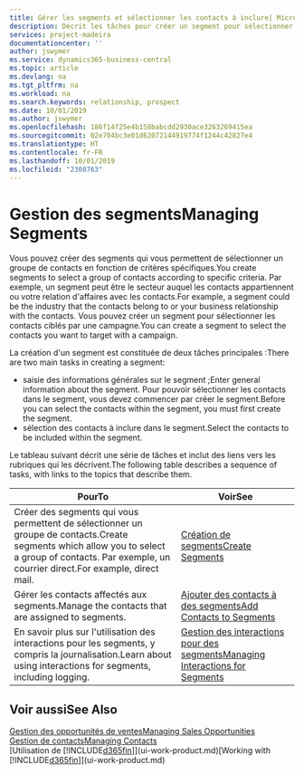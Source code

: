 ```yaml
---
title: Gérer les segments et sélectionner les contacts à inclure| Microsoft Docs
description: Décrit les tâches pour créer un segment pour sélectionner un groupe de contacts en fonction de critères spécifiques, par exemple, les contacts dans un secteur que vous souhaitez cibler.
services: project-madeira
documentationcenter: ''
author: jswymer
ms.service: dynamics365-business-central
ms.topic: article
ms.devlang: na
ms.tgt_pltfrm: na
ms.workload: na
ms.search.keywords: relationship, prospect
ms.date: 10/01/2019
ms.author: jswymer
ms.openlocfilehash: 186f14f25e4b158babcdd2930ace3263269415ea
ms.sourcegitcommit: 02e704bc3e01d62072144919774f1244c42827e4
ms.translationtype: HT
ms.contentlocale: fr-FR
ms.lasthandoff: 10/01/2019
ms.locfileid: "2308763"
---
```

# <a name="managing-segments"></a><span data-ttu-id="87340-103">Gestion des segments</span><span class="sxs-lookup"><span data-stu-id="87340-103">Managing Segments</span></span>
<span data-ttu-id="87340-104">Vous pouvez créer des segments qui vous permettent de sélectionner un groupe de contacts en fonction de critères spécifiques.</span><span class="sxs-lookup"><span data-stu-id="87340-104">You create segments to select a group of contacts according to specific criteria.</span></span> <span data-ttu-id="87340-105">Par exemple, un segment peut être le secteur auquel les contacts appartiennent ou votre relation d'affaires avec les contacts.</span><span class="sxs-lookup"><span data-stu-id="87340-105">For example, a segment could be the industry that the contacts belong to or your business relationship with the contacts.</span></span> <span data-ttu-id="87340-106">Vous pouvez créer un segment pour sélectionner les contacts ciblés par une campagne.</span><span class="sxs-lookup"><span data-stu-id="87340-106">You can create a segment to select the contacts you want to target with a campaign.</span></span>

<span data-ttu-id="87340-107">La création d'un segment est constituée de deux tâches principales :</span><span class="sxs-lookup"><span data-stu-id="87340-107">There are two main tasks in creating a segment:</span></span>

* <span data-ttu-id="87340-108">saisie des informations générales sur le segment ;</span><span class="sxs-lookup"><span data-stu-id="87340-108">Enter general information about the segment.</span></span> <span data-ttu-id="87340-109">Pour pouvoir sélectionner les contacts dans le segment, vous devez commencer par créer le segment.</span><span class="sxs-lookup"><span data-stu-id="87340-109">Before you can select the contacts within the segment, you must first create the segment.</span></span>
* <span data-ttu-id="87340-110">sélection des contacts à inclure dans le segment.</span><span class="sxs-lookup"><span data-stu-id="87340-110">Select the contacts to be included within the segment.</span></span>

<span data-ttu-id="87340-111">Le tableau suivant décrit une série de tâches et inclut des liens vers les rubriques qui les décrivent.</span><span class="sxs-lookup"><span data-stu-id="87340-111">The following table describes a sequence of tasks, with links to the topics that describe them.</span></span>

| <span data-ttu-id="87340-112">Pour</span><span class="sxs-lookup"><span data-stu-id="87340-112">To</span></span> | <span data-ttu-id="87340-113">Voir</span><span class="sxs-lookup"><span data-stu-id="87340-113">See</span></span> |
| --- | --- |
| <span data-ttu-id="87340-114">Créer des segments qui vous permettent de sélectionner un groupe de contacts.</span><span class="sxs-lookup"><span data-stu-id="87340-114">Create segments which allow you to select a group of contacts.</span></span> <span data-ttu-id="87340-115">Par exemple, un courrier direct.</span><span class="sxs-lookup"><span data-stu-id="87340-115">For example, direct mail.</span></span> |[<span data-ttu-id="87340-116">Création de segments</span><span class="sxs-lookup"><span data-stu-id="87340-116">Create Segments</span></span>](marketing-how-create-segment.md) |
| <span data-ttu-id="87340-117">Gérer les contacts affectés aux segments.</span><span class="sxs-lookup"><span data-stu-id="87340-117">Manage the contacts that are assigned to segments.</span></span> |[<span data-ttu-id="87340-118">Ajouter des contacts à des segments</span><span class="sxs-lookup"><span data-stu-id="87340-118">Add Contacts to Segments</span></span>](marketing-add-contact-segment.md) |
| <span data-ttu-id="87340-119">En savoir plus sur l'utilisation des interactions pour les segments, y compris la journalisation.</span><span class="sxs-lookup"><span data-stu-id="87340-119">Learn about using interactions for segments, including logging.</span></span> |[<span data-ttu-id="87340-120">Gestion des interactions pour des segments</span><span class="sxs-lookup"><span data-stu-id="87340-120">Managing Interactions for Segments</span></span>](marketing-interaction-segments.md) |

## <a name="see-also"></a><span data-ttu-id="87340-121">Voir aussi</span><span class="sxs-lookup"><span data-stu-id="87340-121">See Also</span></span>
[<span data-ttu-id="87340-122">Gestion des opportunités de ventes</span><span class="sxs-lookup"><span data-stu-id="87340-122">Managing Sales Opportunities</span></span>](marketing-manage-sales-opportunities.md)  
[<span data-ttu-id="87340-123">Gestion de contacts</span><span class="sxs-lookup"><span data-stu-id="87340-123">Managing Contacts</span></span>](marketing-contacts.md)  
<span data-ttu-id="87340-124">[Utilisation de [!INCLUDE[d365fin](includes/d365fin_md.md)]](ui-work-product.md)</span><span class="sxs-lookup"><span data-stu-id="87340-124">[Working with [!INCLUDE[d365fin](includes/d365fin_md.md)]](ui-work-product.md)</span></span>
